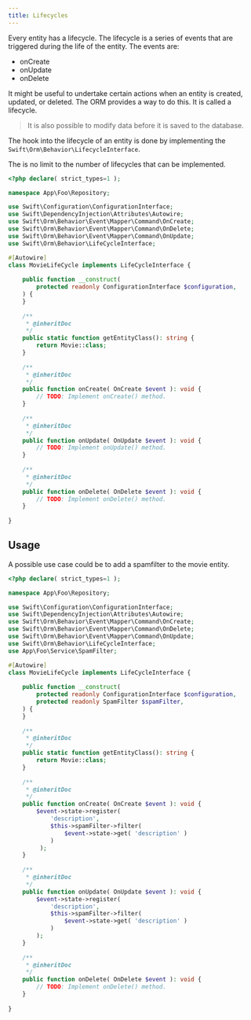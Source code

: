 ```yaml
---
title: Lifecycles
---
```


Every entity has a lifecycle. The lifecycle is a series of events that are triggered during the life of the entity. The events are:

- onCreate
- onUpdate
- onDelete

It might be useful to undertake certain actions when an entity is created, updated, or deleted. The ORM provides a way to do this. It is called a lifecycle.

> It is also possible to modify data before it is saved to the database.

The hook into the lifecycle of an entity is done by implementing the `Swift\Orm\Behavior\LifecycleInterface`.

The is no limit to the number of lifecycles that can be implemented.

```php
<?php declare( strict_types=1 );

namespace App\Foo\Repository;

use Swift\Configuration\ConfigurationInterface;
use Swift\DependencyInjection\Attributes\Autowire;
use Swift\Orm\Behavior\Event\Mapper\Command\OnCreate;
use Swift\Orm\Behavior\Event\Mapper\Command\OnDelete;
use Swift\Orm\Behavior\Event\Mapper\Command\OnUpdate;
use Swift\Orm\Behavior\LifeCycleInterface;

#[Autowire]
class MovieLifeCycle implements LifeCycleInterface {
    
    public function __construct(
        protected readonly ConfigurationInterface $configuration,
    ) {
    }
    
    /**
     * @inheritDoc
     */
    public static function getEntityClass(): string {
        return Movie::class;
    }
    
    /**
     * @inheritDoc
     */
    public function onCreate( OnCreate $event ): void {
        // TODO: Implement onCreate() method.
    }
    
    /**
     * @inheritDoc
     */
    public function onUpdate( OnUpdate $event ): void {
        // TODO: Implement onUpdate() method.
    }
    
    /**
     * @inheritDoc
     */
    public function onDelete( OnDelete $event ): void {
        // TODO: Implement onDelete() method.
    }
    
}
```

## Usage

A possible use case could be to add a spamfilter to the movie entity.

```php
<?php declare( strict_types=1 );

namespace App\Foo\Repository;

use Swift\Configuration\ConfigurationInterface;
use Swift\DependencyInjection\Attributes\Autowire;
use Swift\Orm\Behavior\Event\Mapper\Command\OnCreate;
use Swift\Orm\Behavior\Event\Mapper\Command\OnDelete;
use Swift\Orm\Behavior\Event\Mapper\Command\OnUpdate;
use Swift\Orm\Behavior\LifeCycleInterface;
use App\Foo\Service\SpamFilter;

#[Autowire]
class MovieLifeCycle implements LifeCycleInterface {
    
    public function __construct(
        protected readonly ConfigurationInterface $configuration,
        protected readonly SpamFilter $spamFilter,
    ) {
    }
    
    /**
     * @inheritDoc
     */
    public static function getEntityClass(): string {
        return Movie::class;
    }
    
    /**
     * @inheritDoc
     */
    public function onCreate( OnCreate $event ): void {
        $event->state->register( 
            'description', 
            $this->spamFilter->filter( 
                $event->state->get( 'description' )
            ) 
         );
    }
    
    /**
     * @inheritDoc
     */
    public function onUpdate( OnUpdate $event ): void {
        $event->state->register( 
            'description', 
            $this->spamFilter->filter( 
                $event->state->get( 'description' )
            ) 
        );
    }
    
    /**
     * @inheritDoc
     */
    public function onDelete( OnDelete $event ): void {
        // TODO: Implement onDelete() method.
    }
    
}
```